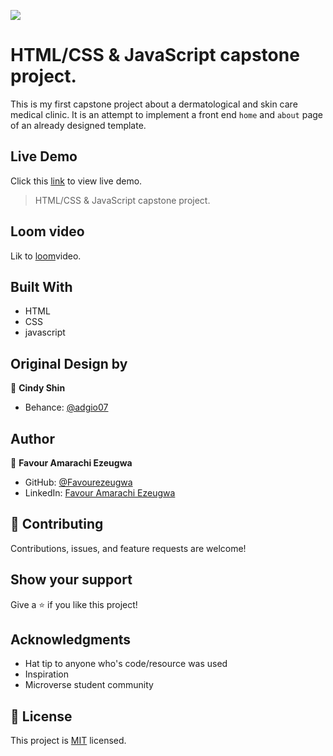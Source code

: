 ![](https://img.shields.io/badge/Microverse-blueviolet)

# HTML/CSS & JavaScript capstone project.

This is my first capstone project about a dermatological and skin care medical clinic. It is an attempt to implement a front end `home` and `about` page of an already designed template.

## Live Demo

Click this [link](https://favourezeugwa.github.io/Capstone_Project1/) to view live demo.

> HTML/CSS & JavaScript capstone project.

## Loom video

Lik to [loom](https://www.loom.com/share/ec2ed91811e44c0cbcb9ba0652858c55)video.

## Built With

- HTML
- CSS
- javascript

## Original Design by

👤 **Cindy Shin**

- Behance: [@adgio07](https://www.behance.net/adagio07)

## Author

👤 **Favour Amarachi Ezeugwa**

- GitHub: [@Favourezeugwa](https://github.com/Favourezeugwa)
- LinkedIn: [Favour Amarachi Ezeugwa](https://www.linkedin.com/in/favour-amarachi-ezeugwa-a5bb31149/)

## 🤝 Contributing

Contributions, issues, and feature requests are welcome!

## Show your support

Give a ⭐️ if you like this project!

## Acknowledgments

- Hat tip to anyone who's code/resource was used
- Inspiration
- Microverse student community

## 📝 License

This project is [MIT](./MIT.md) licensed.
